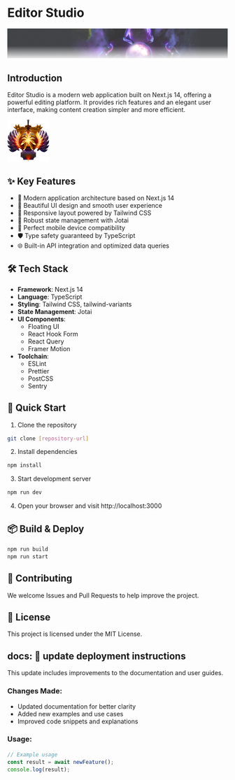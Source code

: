 # Editor Studio

![Homepage Preview](/public/img/home-banner.png)

## Introduction

Editor Studio is a modern web application built on Next.js 14, offering a powerful editing platform. It provides rich features and an elegant user interface, making content creation simpler and more efficient.

![Feature Preview](/public/img/first.png)

## ✨ Key Features

- 🚀 Modern application architecture based on Next.js 14
- 💎 Beautiful UI design and smooth user experience
- 🎨 Responsive layout powered by Tailwind CSS
- 🔄 Robust state management with Jotai
- 📱 Perfect mobile device compatibility
- 🛡️ Type safety guaranteed by TypeScript
- 🌐 Built-in API integration and optimized data queries

## 🛠️ Tech Stack

- **Framework**: Next.js 14
- **Language**: TypeScript
- **Styling**: Tailwind CSS, tailwind-variants
- **State Management**: Jotai
- **UI Components**:
  - Floating UI
  - React Hook Form
  - React Query
  - Framer Motion
- **Toolchain**:
  - ESLint
  - Prettier
  - PostCSS
  - Sentry

## 🚀 Quick Start

1. Clone the repository
```bash
git clone [repository-url]
```

2. Install dependencies
```bash
npm install
```

3. Start development server
```bash
npm run dev
```

4. Open your browser and visit http://localhost:3000

## 📦 Build & Deploy

```bash
npm run build
npm run start
```

## 🤝 Contributing

We welcome Issues and Pull Requests to help improve the project.

## 📄 License

This project is licensed under the MIT License.
## docs: 📝 update deployment instructions

This update includes improvements to the documentation and user guides.

### Changes Made:
- Updated documentation for better clarity
- Added new examples and use cases
- Improved code snippets and explanations

### Usage:
```javascript
// Example usage
const result = await newFeature();
console.log(result);
```
